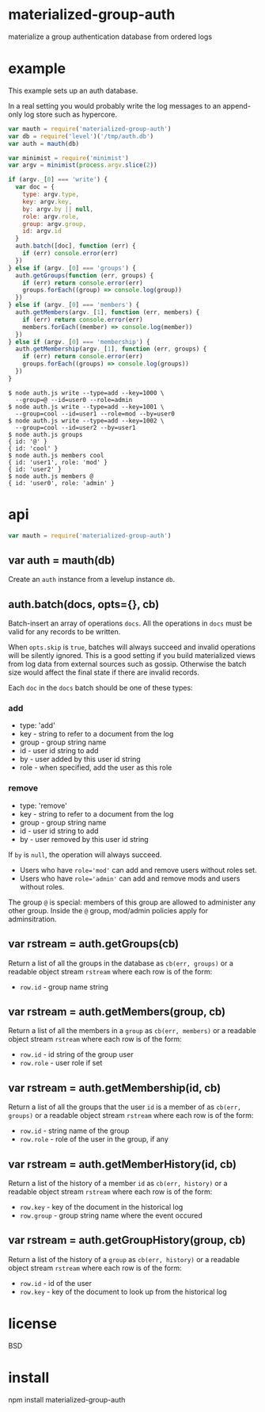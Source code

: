 # materialized-group-auth

materialize a group authentication database from ordered logs

# example

This example sets up an auth database.

In a real setting you would probably write the log messages to an append-only
log store such as hypercore.

``` js
var mauth = require('materialized-group-auth')
var db = require('level')('/tmp/auth.db')
var auth = mauth(db)

var minimist = require('minimist')
var argv = minimist(process.argv.slice(2))

if (argv._[0] === 'write') {
  var doc = {
    type: argv.type,
    key: argv.key,
    by: argv.by || null,
    role: argv.role,
    group: argv.group,
    id: argv.id
  }
  auth.batch([doc], function (err) {
    if (err) console.error(err)
  })
} else if (argv._[0] === 'groups') {
  auth.getGroups(function (err, groups) {
    if (err) return console.error(err)
    groups.forEach((group) => console.log(group))
  })
} else if (argv._[0] === 'members') {
  auth.getMembers(argv._[1], function (err, members) {
    if (err) return console.error(err)
    members.forEach((member) => console.log(member))
  })
} else if (argv._[0] === 'membership') {
  auth.getMembership(argv._[1], function (err, groups) {
    if (err) return console.error(err)
    groups.forEach((groups) => console.log(groups))
  })
}
```

```
$ node auth.js write --type=add --key=1000 \
  --group=@ --id=user0 --role=admin
$ node auth.js write --type=add --key=1001 \
  --group=cool --id=user1 --role=mod --by=user0
$ node auth.js write --type=add --key=1002 \
  --group=cool --id=user2 --by=user1
$ node auth.js groups
{ id: '@' }
{ id: 'cool' }
$ node auth.js members cool
{ id: 'user1', role: 'mod' }
{ id: 'user2' }
$ node auth.js members @
{ id: 'user0', role: 'admin' }
```

# api

``` js
var mauth = require('materialized-group-auth')
```

## var auth = mauth(db)

Create an `auth` instance from a levelup instance `db`.

## auth.batch(docs, opts={}, cb)

Batch-insert an array of operations `docs`. All the operations in `docs` must be
valid for any records to be written.

When `opts.skip` is `true`, batches will always succeed and invalid operations
will be silently ignored. This is a good setting if you build materialized views
from log data from external sources such as gossip. Otherwise the batch size
would affect the final state if there are invalid records.

Each `doc` in the `docs` batch should be one of these types:

### add

* type: 'add'
* key - string to refer to a document from the log
* group - group string name
* id - user id string to add
* by - user added by this user id string
* role - when specified, add the user as this role

### remove

* type: 'remove'
* key - string to refer to a document from the log
* group - group string name
* id - user id string to add
* by - user removed by this user id string

If `by` is `null`, the operation will always succeed.

* Users who have `role='mod'` can add and remove users without roles set.
* Users who have `role='admin'` can add and remove mods and users without roles.

The group `@` is special: members of this group are allowed to administer any
other group. Inside the `@` group, mod/admin policies apply for adminsitration.

## var rstream = auth.getGroups(cb)

Return a list of all the groups in the database as `cb(err, groups)` or a
readable object stream `rstream` where each row is of the form:

* `row.id` - group name string

## var rstream = auth.getMembers(group, cb)

Return a list of all the members in a `group` as `cb(err, members)` or a
readable object stream `rstream` where each row is of the form:

* `row.id` - id string of the group user
* `row.role` - user role if set

## var rstream = auth.getMembership(id, cb)

Return a list of all the groups that the user `id` is a member of as
`cb(err, groups)` or a readable object stream `rstream` where each row is of the
form:

* `row.id` - string name of the group
* `row.role` - role of the user in the group, if any

## var rstream = auth.getMemberHistory(id, cb)

Return a list of the history of a member `id` as `cb(err, history)` or a
readable object stream `rstream` where each row is of the form:

* `row.key` - key of the document in the historical log
* `row.group` - group string name where the event occured

## var rstream = auth.getGroupHistory(group, cb)

Return a list of the history of a `group` as `cb(err, history)` or a readable
object stream `rstream` where each row is of the form:

* `row.id` - id of the user
* `row.key` - key of the document to look up from the historical log

# license

BSD

# install

npm install materialized-group-auth

